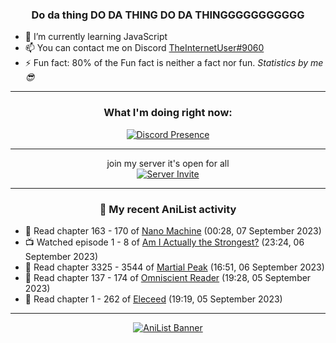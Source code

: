 <div align="center">

### Do da thing DO DA THING DO DA THINGGGGGGGGGGG
</div>

- 🌱 I’m currently learning JavaScript
- 📫 You can contact me on Discord [TheInternetUser#9060](https://discord.com/users/534117072796385300)
- ⚡ Fun fact: 80% of the Fun fact is neither a fact nor fun. _Statistics by me 😎_
<hr>

<div align="center">

### What I'm doing right now:
[![Discord Presence](https://lanyard.cnrad.dev/api/534117072796385300)](https://discord.com/users/534117072796385300)
<hr>

join my server it's open for all <br>
[![Server Invite](https://invidget.switchblade.xyz/bfYgVHxrSs)](https://discord.gg/bfYgVHxrSs)

<hr>
  
### 🌸 My recent AniList activity

</div>

<!-- ANILIST_ACTIVITY:start -->

-   📖 Read chapter 163 - 170 of [Nano Machine](https://anilist.co/manga/120980) (00:28, 07 September 2023)
-   📺 Watched episode 1 - 8 of [Am I Actually the Strongest?](https://anilist.co/anime/154391) (23:24, 06 September 2023)
-   📖 Read chapter 3325 - 3544 of [Martial Peak](https://anilist.co/manga/104494) (16:51, 06 September 2023)
-   📖 Read chapter 137 - 174 of [Omniscient Reader](https://anilist.co/manga/119257) (19:28, 05 September 2023)
-   📖 Read chapter 1 - 262 of [Eleceed](https://anilist.co/manga/106929) (19:19, 05 September 2023)

<!-- ANILIST_ACTIVITY:end -->
<hr>

<div align="center">

[![AniList Banner](https://img.anili.st/User/929966)](https://anilist.co/user/TheInternetUser)

<!-- ![Profile views](https://gpvc.arturio.dev/TheInternetUse7) Since 2023-01-09 -->
<br>


</div>
